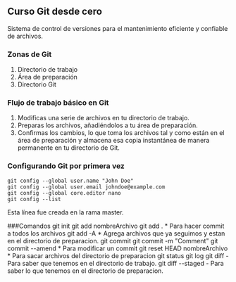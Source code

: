 ## Curso Git desde cero
Sistema de control de versiones para el mantenimiento eficiente y confiable de archivos.

### Zonas de Git
1. Directorio de trabajo
2. Área de preparación
3. Directorio Git

### Flujo de trabajo básico en Git
1. Modificas una serie de archivos en tu directorio de trabajo.
2. Preparas los archivos, añadiéndolos a tu área de preparación.
3. Confirmas los cambios, lo que toma los archivos tal y como están en el área de preparación y almacena esa copia instantánea de manera permanente en tu directorio de Git.

### Configurando Git por primera vez
```
git config --global user.name "John Doe"
git config --global user.email johndoe@example.com
git config --global core.editor nano
git config --list
```

Esta línea fue creada en la rama master.

###Comandos
git init
git add nombreArchivo
git add . * Para hacer commit a todos los archivos
git add -A * Agrega archivos que ya seguimos y estan en el directorio de preparacion.
git commit
git commit -m "Comment"
git commit --amend * Para modificar un commit
git reset HEAD nombreArchivo * Para sacar archivos del directorio de preparacion
git status
git log
git diff - Para saber que tenemos en el directorio de trabajo.
git diff --staged - Para saber lo que tenemos en el directorio de preparacion.